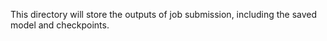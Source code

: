 This directory will store the outputs of job submission, including the saved model and checkpoints.
